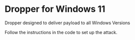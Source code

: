 # Dropper for Windows 11

Dropper designed to deliver payload to all Windows Versions

Follow the instructions in the code to set up the attack. 
